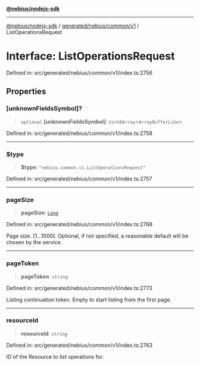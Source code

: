 [**@nebius/nodejs-sdk**](../../../../../README.md)

---

[@nebius/nodejs-sdk](../../../../../README.md) / [generated/nebius/common/v1](../README.md) / ListOperationsRequest

# Interface: ListOperationsRequest

Defined in: src/generated/nebius/common/v1/index.ts:2756

## Properties

### \[unknownFieldsSymbol\]?

> `optional` **\[unknownFieldsSymbol\]**: `Uint8Array`\<`ArrayBufferLike`\>

Defined in: src/generated/nebius/common/v1/index.ts:2758

---

### $type

> **$type**: `"nebius.common.v1.ListOperationsRequest"`

Defined in: src/generated/nebius/common/v1/index.ts:2757

---

### pageSize

> **pageSize**: [`Long`](../../../../../runtime/protos/core/classes/Long.md)

Defined in: src/generated/nebius/common/v1/index.ts:2768

Page size. [1...1000]. Optional, if not specified, a reasonable default will be chosen by the service.

---

### pageToken

> **pageToken**: `string`

Defined in: src/generated/nebius/common/v1/index.ts:2773

Listing continuation token. Empty to start listing from the first page.

---

### resourceId

> **resourceId**: `string`

Defined in: src/generated/nebius/common/v1/index.ts:2763

ID of the Resource to list operations for.
